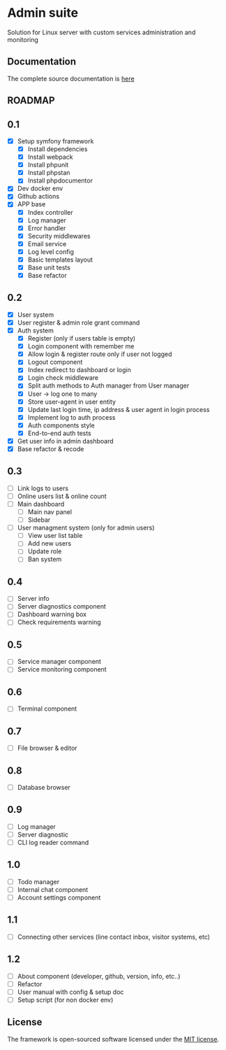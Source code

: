 # Admin suite
Solution for Linux server with custom services administration and monitoring

## Documentation
The complete source documentation is [here](https://lordbecvold.github.io/admin-suite/)

## ROADMAP
## 0.1
- [X] Setup symfony framework
    - [X] Install dependencies
    - [X] Install webpack
    - [X] Install phpunit
    - [X] Install phpstan
    - [X] Install phpdocumentor
- [X] Dev docker env
- [X] Github actions
- [X] APP base
    - [X] Index controller
    - [X] Log manager
    - [X] Error handler
    - [X] Security middlewares
    - [X] Email service
    - [X] Log level config
    - [X] Basic templates layout
    - [X] Base unit tests
    - [X] Base refactor

## 0.2
- [X] User system
- [X] User register & admin role grant command
- [X] Auth system
    - [X] Register (only if users table is empty)
    - [X] Login component with remember me
    - [X] Allow login & register route only if user not logged
    - [X] Logout component
    - [X] Index redirect to dashboard or login
    - [X] Login check middleware
    - [X] Split auth methods to Auth manager from User manager
    - [X] User -> log one to many
    - [X] Store user-agent in user entity
    - [X] Update last login time, ip address & user agent in login process
    - [X] Implement log to auth process
    - [X] Auth components style
    - [X] End-to-end auth tests
- [X] Get user info in admin dashboard
- [X] Base refactor & recode

## 0.3
- [ ] Link logs to users
- [ ] Online users list & online count
- [ ] Main dashboard
    - [ ] Main nav panel
    - [ ] Sidebar
- [ ] User managment system (only for admin users)
    - [ ] View user list table
    - [ ] Add new users
    - [ ] Update role
    - [ ] Ban system

## 0.4
- [ ] Server info
- [ ] Server diagnostics component
- [ ] Dashboard warning box
- [ ] Check requirements warning

## 0.5
- [ ] Service manager component
- [ ] Service monitoring component

## 0.6
- [ ] Terminal component

## 0.7
- [ ] File browser & editor

## 0.8
- [ ] Database browser

## 0.9
- [ ] Log manager
- [ ] Server diagnostic
- [ ] CLI log reader command

## 1.0
- [ ] Todo manager
- [ ] Internal chat component
- [ ] Account settings component

## 1.1
- [ ] Connecting other services (line contact inbox, visitor systems, etc)

## 1.2
- [ ] About component (developer, github, version, info, etc..)
- [ ] Refactor
- [ ] User manual with config & setup doc
- [ ] Setup script (for non docker env)

## License
The framework is open-sourced software licensed under the [MIT license](https://opensource.org/licenses/MIT).
